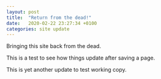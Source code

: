 ```yaml
---
layout: post
title:  "Return from the dead!"
date:   2020-02-22 23:27:34 +0100
categories: site update
---
```

Bringing this site back from the dead.

This is a test to see how things update after saving a page.

This is yet another update to test working copy.

